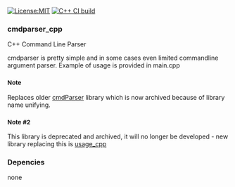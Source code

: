 [![License:MIT](https://img.shields.io/badge/License-MIT-blue?style=plastic)](LICENSE)
[![C++ CI build](../../actions/workflows/build.yml/badge.svg)](../../actions/workflows/build.yml)
### cmdparser_cpp

C++ Command Line Parser

cmdparser is pretty simple and in some cases even limited commandline argument parser.
Example of usage is provided in main.cpp

### <sub>Note</sub>
Replaces older [cmdParser](https://github.com/oskarirauta/cmdParser) library which is now archived
because of library name unifying.

### <sub>Note #2</sub>
This library is deprecated and archived, it will no longer be developed - new library replacing
this is [usage_cpp](https://github.com/oskarirauta/usage_cpp)

### Depencies
none
